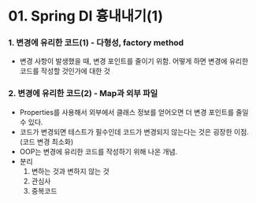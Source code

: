 # 01. Spring DI 흉내내기(1)
### 1. 변경에 유리한 코드(1) - 다형성, factory method

- 변경 사항이 발생했을 때, 변경 포인트를 줄이기 위함. 어떻게 하면 변경에 유리한 코드를 작성할 것인가에 대한 것

### 2. 변경에 유리한 코드(2) - Map과 외부 파일

- Properties를 사용해서 외부에서 클래스 정보를 얻어오면 더 변경 포인트를 줄일 수 있다.
- 코드가 변경되면 테스트가 필수인데 코드가 변경되지 않는다는 것은 굉장한 이점. (코드 변경 최소화)
- OOP는 변경에 유리한 코드를 작성하기 위해 나온 개념.
- 분리
    1. 변하는 것과 변하지 않는 것
    2. 관심사
    3. 중복코드